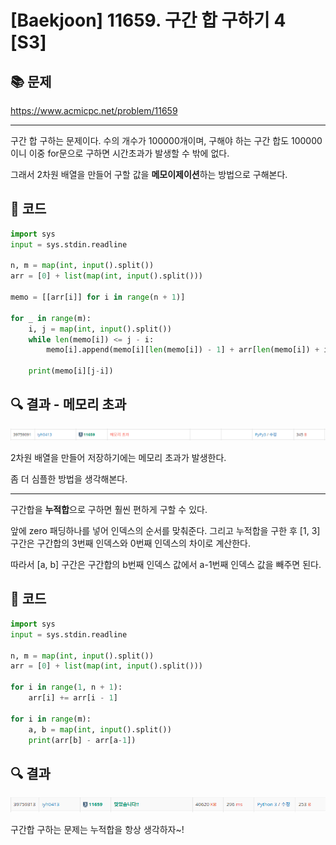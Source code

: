 # [Baekjoon] 11659. 구간 합 구하기 4 [S3]

## 📚 문제

https://www.acmicpc.net/problem/11659

---

구간 합 구하는 문제이다. 수의 개수가 100000개이며, 구해야 하는 구간 합도 100000이니 이중 for문으로 구하면 시간초과가 발생할 수 밖에 없다.

그래서 2차원 배열을 만들어 구할 값을 **메모이제이션**하는 방법으로 구해본다.

## 📒 코드

```python
import sys
input = sys.stdin.readline

n, m = map(int, input().split())
arr = [0] + list(map(int, input().split()))

memo = [[arr[i]] for i in range(n + 1)]

for _ in range(m):
    i, j = map(int, input().split())
    while len(memo[i]) <= j - i:
        memo[i].append(memo[i][len(memo[i]) - 1] + arr[len(memo[i]) + i])

    print(memo[i][j-i])

```

## 🔍 결과 - 메모리 초과

![image-20220301202420335](README.assets/image-20220301202420335.png)

2차원 배열을 만들어 저장하기에는 메모리 초과가 발생한다.

좀 더 심플한 방법을 생각해본다.

---

구간합을 **누적합**으로 구하면 훨씬 편하게 구할 수 있다.

앞에 zero 패딩하나를 넣어 인덱스의 순서를 맞춰준다. 그리고 누적합을 구한 후  [1, 3] 구간은 구간합의 3번째 인덱스와 0번째 인덱스의 차이로 계산한다.

따라서 [a, b] 구간은 구간합의 b번째 인덱스 값에서 a-1번째 인덱스 값을 빼주면 된다.

## 📒 코드

```python
import sys
input = sys.stdin.readline

n, m = map(int, input().split())
arr = [0] + list(map(int, input().split()))

for i in range(1, n + 1):
    arr[i] += arr[i - 1]

for i in range(m):
    a, b = map(int, input().split())
    print(arr[b] - arr[a-1])
```

## 🔍 결과

![image-20220301202807864](README.assets/image-20220301202807864.png)

구간합 구하는 문제는 누적합을 항상 생각하자~!
